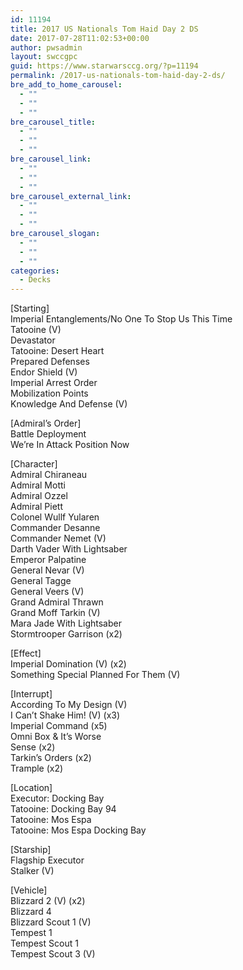 ```yaml
---
id: 11194
title: 2017 US Nationals Tom Haid Day 2 DS
date: 2017-07-28T11:02:53+00:00
author: pwsadmin
layout: swccgpc
guid: https://www.starwarsccg.org/?p=11194
permalink: /2017-us-nationals-tom-haid-day-2-ds/
bre_add_to_home_carousel:
  - ""
  - ""
  - ""
bre_carousel_title:
  - ""
  - ""
  - ""
bre_carousel_link:
  - ""
  - ""
  - ""
bre_carousel_external_link:
  - ""
  - ""
  - ""
bre_carousel_slogan:
  - ""
  - ""
  - ""
categories:
  - Decks
---
```

[Starting]  
Imperial Entanglements/No One To Stop Us This Time  
Tatooine (V)  
Devastator  
Tatooine: Desert Heart  
Prepared Defenses  
Endor Shield (V)  
Imperial Arrest Order  
Mobilization Points  
Knowledge And Defense (V)

[Admiral&#8217;s Order]  
Battle Deployment  
We&#8217;re In Attack Position Now

[Character]  
Admiral Chiraneau  
Admiral Motti  
Admiral Ozzel  
Admiral Piett  
Colonel Wullf Yularen  
Commander Desanne  
Commander Nemet (V)  
Darth Vader With Lightsaber  
Emperor Palpatine  
General Nevar (V)  
General Tagge  
General Veers (V)  
Grand Admiral Thrawn  
Grand Moff Tarkin (V)  
Mara Jade With Lightsaber  
Stormtrooper Garrison (x2)

[Effect]  
Imperial Domination (V) (x2)  
Something Special Planned For Them (V)

[Interrupt]  
According To My Design (V)  
I Can&#8217;t Shake Him! (V) (x3)  
Imperial Command (x5)  
Omni Box & It&#8217;s Worse  
Sense (x2)  
Tarkin&#8217;s Orders (x2)  
Trample (x2)

[Location]  
Executor: Docking Bay  
Tatooine: Docking Bay 94  
Tatooine: Mos Espa  
Tatooine: Mos Espa Docking Bay

[Starship]  
Flagship Executor  
Stalker (V)

[Vehicle]  
Blizzard 2 (V) (x2)  
Blizzard 4  
Blizzard Scout 1 (V)  
Tempest 1  
Tempest Scout 1  
Tempest Scout 3 (V)
